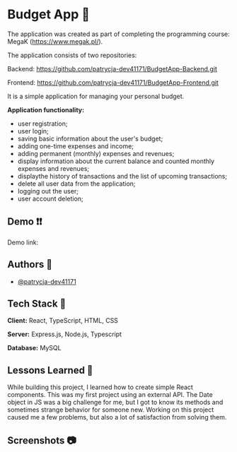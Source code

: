 
# Budget App 🌟

The application was created as part of completing the programming course: MegaK (https://www.megak.pl/).


The application consists of two repositories: 

Backend: https://github.com/patrycja-dev41171/BudgetApp-Backend.git

Frontend: https://github.com/patrycja-dev41171/BudgetApp-Frontend.git

It is a simple application for managing your personal budget.

**Application functionality:**
- user registration; 
- user login;
- saving basic information about the user's budget;
- adding one-time expenses and income;
- adding permanent (monthly) expenses and revenues;
- display information about the current balance and counted monthly expenses and revenues;
- displaythe history of transactions and the list of upcoming transactions;
- delete all user data from the application;
- logging out the user;
- user account deletion;
## Demo ❗❗

Demo link:


## Authors 🙎

- [@patrycja-dev41171](https://github.com/patrycja-dev41171)


## Tech Stack 👾

**Client:** React, TypeScript, HTML, CSS

**Server:** Express.js, Node.js, Typescript

**Database:** MySQL



## Lessons Learned 🌳

While building this project, I learned how to create simple React components. This was my first project using an external API. The Date object in JS was a big challenge for me, but I got to know its methods and sometimes strange behavior for someone new. Working on this project caused me a few problems, but also a lot of satisfaction from solving them.


## Screenshots 📷
